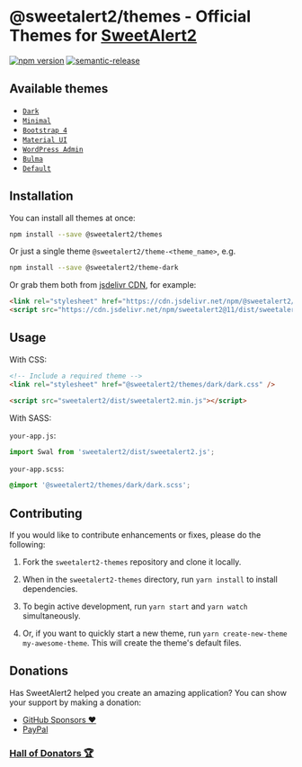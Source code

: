 # @sweetalert2/themes - Official Themes for [SweetAlert2](https://github.com/sweetalert2/sweetalert2)

[![npm version](https://img.shields.io/npm/v/@sweetalert2/themes.svg)](https://www.npmjs.com/package/@sweetalert2/themes)
[![semantic-release](https://img.shields.io/badge/%20%20%F0%9F%93%A6%F0%9F%9A%80-semantic--release-e10079.svg)](https://github.com/sweetalert2/sweetalert2-themes/blob/main/CHANGELOG.md)

## Available themes

- [`Dark`](https://github.com/sweetalert2/sweetalert2-themes/tree/main/dark)
- [`Minimal`](https://github.com/sweetalert2/sweetalert2-themes/tree/main/minimal)
- [`Bootstrap 4`](https://github.com/sweetalert2/sweetalert2-themes/tree/main/bootstrap-4)
- [`Material UI`](https://github.com/sweetalert2/sweetalert2-themes/tree/main/material-ui)
- [`WordPress Admin`](https://github.com/sweetalert2/sweetalert2-themes/tree/main/wordpress-admin)
- [`Bulma`](https://github.com/sweetalert2/sweetalert2-themes/tree/main/bulma)
- [`Default`](https://github.com/sweetalert2/sweetalert2-themes/tree/main/default)

## Installation

You can install all themes at once:

```sh
npm install --save @sweetalert2/themes
```

Or just a single theme `@sweetalert2/theme-<theme_name>`, e.g.

```sh
npm install --save @sweetalert2/theme-dark
```

Or grab them both from [jsdelivr CDN](https://cdn.jsdelivr.net/npm/@sweetalert2/themes), for example:

```html
<link rel="stylesheet" href="https://cdn.jsdelivr.net/npm/@sweetalert2/theme-dark@5/dark.css" />
<script src="https://cdn.jsdelivr.net/npm/sweetalert2@11/dist/sweetalert2.min.js"></script>
```

## Usage

With CSS:

```html
<!-- Include a required theme -->
<link rel="stylesheet" href="@sweetalert2/themes/dark/dark.css" />

<script src="sweetalert2/dist/sweetalert2.min.js"></script>
```

With SASS:

`your-app.js`:

```js
import Swal from 'sweetalert2/dist/sweetalert2.js';
```

`your-app.scss`:

```scss
@import '@sweetalert2/themes/dark/dark.scss';
```

## Contributing

If you would like to contribute enhancements or fixes, please do the following:

1. Fork the `sweetalert2-themes` repository and clone it locally.

2. When in the `sweetalert2-themes` directory, run `yarn install` to install dependencies.

3. To begin active development, run `yarn start` and `yarn watch` simultaneously.

4. Or, if you want to quickly start a new theme, run `yarn create-new-theme my-awesome-theme`. This will create the theme's default files.

## Donations

Has SweetAlert2 helped you create an amazing application? You can show your support by making a donation:

- [GitHub Sponsors :heart:](https://github.com/sponsors/limonte)
- [PayPal](https://www.paypal.com/cgi-bin/webscr?cmd=_s-xclick&hosted_button_id=TKTWHJGUWLR7E)

### [Hall of Donators :trophy:](https://github.com/sweetalert2/sweetalert2/blob/main/DONATIONS.md)
